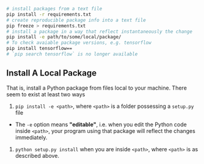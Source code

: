 ```bash
# install packages from a text file
pip install -r requirements.txt
# create reproducible package info into a text file
pip freeze > requirements.txt
# install a package in a way that reflect instantaneously the change
pip install -e path/to/some/local/package/
# To check avaiable package versions, e.g. tensorflow
pip install tensorflow==
# `pip search tensorflow` is no longer available
```


## Install A Local Package
That is, install a Python package from files local to your machine.
There seem to exist at least two ways

1. `pip install -e <path>`, where `<path>` is a folder possessing a `setup.py` file
  - The `-e` option means **"editable"**, i.e. when you edit the Python code inside `<path>`, your program using that package will reflect the changes immediately.
1. `python setup.py install` when you are inside `<path>`, where `<path>` is as described above.
